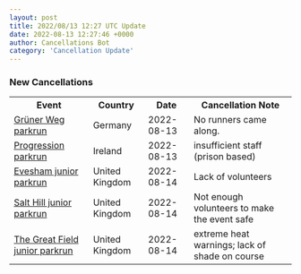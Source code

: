 ```yaml
---
layout: post
title: 2022/08/13 12:27 UTC Update
date: 2022-08-13 12:27:46 +0000
author: Cancellations Bot
category: 'Cancellation Update'
---
```


<h3>New Cancellations</h3>
<div class='hscrollable'>
<table style='width: 100%'>
    <tr>
        <th>Event</th>
        <th>Country</th>
        <th>Date</th>
        <th>Cancellation Note</th>
    </tr>
    <tr>
        <td><a href="https://www.parkrun.com.de/gruenerweg">Grüner Weg parkrun</a></td>
        <td>Germany</td>
        <td>2022-08-13</td>
        <td>No runners came along.</td>
    </tr>
    <tr>
        <td><a href="">Progression parkrun</a></td>
        <td>Ireland</td>
        <td>2022-08-13</td>
        <td>insufficient staff (prison based)</td>
    </tr>
    <tr>
        <td><a href="https://www.parkrun.org.uk/evesham-juniors">Evesham junior parkrun</a></td>
        <td>United Kingdom</td>
        <td>2022-08-14</td>
        <td>Lack of volunteers</td>
    </tr>
    <tr>
        <td><a href="https://www.parkrun.org.uk/salthill-juniors">Salt Hill junior parkrun</a></td>
        <td>United Kingdom</td>
        <td>2022-08-14</td>
        <td>Not enough volunteers to make the event safe</td>
    </tr>
    <tr>
        <td><a href="https://www.parkrun.org.uk/thegreatfield-juniors">The Great Field junior parkrun</a></td>
        <td>United Kingdom</td>
        <td>2022-08-14</td>
        <td>extreme heat warnings; lack of shade on course</td>
    </tr>
</table>
</div>
